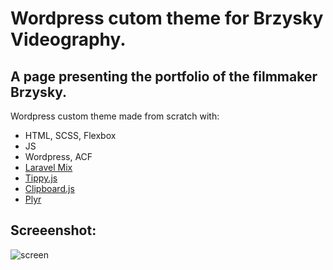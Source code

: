 ﻿# Wordpress cutom theme for Brzysky Videography.
 ## A page presenting the portfolio of the filmmaker Brzysky.
 Wordpress custom theme made from scratch with:
 - HTML, SCSS, Flexbox
 - JS
 - Wordpress, ACF
 - [Laravel Mix](https://laravel-mix.com/)
 - [Tippy.js](https://tippyjs.bootcss.com/)
 - [Clipboard.js](https://clipboardjs.com/)
 - [Plyr](https://plyr.io/)

## Screeenshot:
![screen](https://kodukodu.com/wp-content/uploads/2022/03/brzysky-videography-desktop-main.png)
